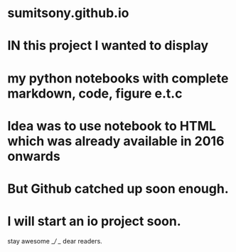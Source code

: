 # sumitsony.github.io
# IN this project I wanted to display
# my python notebooks with complete markdown, code, figure e.t.c
# Idea was to use notebook to HTML which was already available in 2016 onwards 
# But Github catched up soon enough.
# I will start an io project soon.
stay awesome __/ \__ dear readers. 
